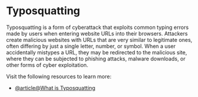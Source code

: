 # Typosquatting

Typosquatting is a form of cyberattack that exploits common typing errors made by users when entering website URLs into their browsers. Attackers create malicious websites with URLs that are very similar to legitimate ones, often differing by just a single letter, number, or symbol. When a user accidentally mistypes a URL, they may be redirected to the malicious site, where they can be subjected to phishing attacks, malware downloads, or other forms of cyber exploitation.

Visit the following resources to learn more:

- [@article@What is Typosquatting](https://www.mcafee.com/learn/what-is-typosquatting/#:~:text=Typosquatting%2C%20also%20known%20as%20URL,%E2%80%9CGoogle.com%E2%80%9D)
